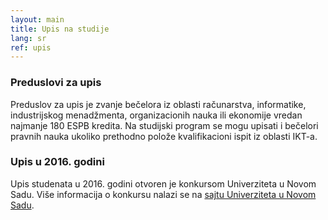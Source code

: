 ```yaml
---
layout: main
title: Upis na studije
lang: sr
ref: upis
---
```


### Preduslovi za upis

Preduslov za upis je zvanje bečelora iz oblasti računarstva, informatike,
industrijskog menadžmenta, organizacionih nauka ili ekonomije vredan najmanje
180 ESPB kredita. Na studijski program se mogu upisati i bečelori pravnih
nauka ukoliko prethodno polože kvalifikacioni ispit iz oblasti IKT-a.

### Upis u 2016. godini

Upis studenata u 2016. godini otvoren je konkursom Univerziteta u Novom Sadu.
Više informacija o konkursu nalazi se na [sajtu Univerziteta u Novom 
Sadu](http://www.uns.ac.rs/index.php/vesti-2/2233-vest-upis-ikt).
